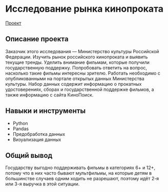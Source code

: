 # Исследование рынка кинопроката

[Проект](https://github.com/yaricon/Portfolio/blob/main/04%20Российский%20кинопрокат/Исследование%20данных%20о%20российском%20кинопрокате.ipynb)

## Описание проекта

Заказчик этого исследования — Министерство культуры Российской Федерации.
Изучить рынок российского кинопроката и выявить текущие тренды. Уделить внимание фильмам, которые получили государственную поддержку. Попробовать ответить на вопрос, насколько такие фильмы интересны зрителю.
Работать необходимо с опубликованными на портале открытых данных Министерства культуры. Набор данных содержит информацию о прокатных удостоверениях, сборах и государственной поддержке фильмов, а также информацию с сайта КиноПоиск.

## Навыки и инструменты

- Python
- Pandas
- Предобработка данных
- Визуализация данных


## Общий вывод

Государству выгодно поддерживать фильмы в категориях 6+ и 12+, потому что в них часто бывают мультфильмы, на которые детям в большинстве случаев одним ходить не разрешают, поэтому идёт 2-я или 3-я выручка в этой ситуации.

